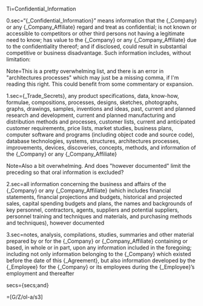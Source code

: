 Ti=Confidential_Information

0.sec=“{_Confidential_Information}” means information that the {_Company} or any {_Company_Affiliate} regard and treat as confidential; is not known or accessible to competitors or other third persons not having a legitimate need to know; has value to the {_Company} or any {_Company_Affiliate} due to the confidentiality thereof; and if disclosed, could result in substantial competitive or business disadvantage. Such information includes, without limitation:

Note=This is a pretty overwhelming list, and there is an error in "architectures processes" which may just be a missing comma, if I'm reading this right.  This could benefit from some commentary or expansion.
 
1.sec={_Trade_Secrets}, any product specifications, data, know-how, formulae, compositions, processes, designs, sketches, photographs, graphs, drawings, samples, inventions and ideas, past, current and planned research and development, current and planned manufacturing and distribution methods and processes, customer lists, current and anticipated customer requirements, price lists, market studies, business plans, computer software and programs (including object code and source code), database technologies, systems, structures, architectures processes, improvements, devices, discoveries, concepts, methods, and information of the {_Company} or any {_Company_Affiliate}

Note=Also a bit overwhelming.  And does "however documented" limit the preceding so that oral information is excluded?

2.sec=all information concerning the business and affairs of the {_Company} or any {_Company_Affiliate} (which includes financial statements, financial projections and budgets, historical and projected sales, capital spending budgets and plans, the names and backgrounds of key personnel, contractors, agents, suppliers and potential suppliers, personnel training and techniques and materials, and purchasing methods and techniques), however documented

3.sec=notes, analysis, compilations, studies, summaries and other material prepared by or for the {_Company} or {_Company_Affiliate} containing or based, in whole or in part, upon any information included in the foregoing; including not only information belonging to the {_Company} which existed before the date of this {_Agreement}, but also information developed by the {_Employee} for the {_Company} or its employees during the {_Employee}’s employment and thereafter

secs={secs;and}

=[G/Z/ol-a/s3]